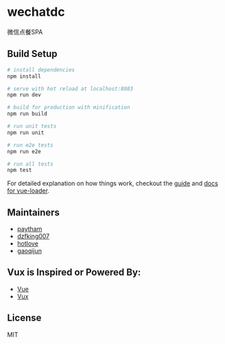 # wechatdc
微信点餐SPA

## Build Setup

``` bash
# install dependencies
npm install

# serve with hot reload at localhost:8083
npm run dev

# build for production with minification
npm run build

# run unit tests
npm run unit

# run e2e tests
npm run e2e

# run all tests
npm test
```

For detailed explanation on how things work, checkout the [guide](http://vuejs-templates.github.io/webpack/) and [docs for vue-loader](http://vuejs.github.io/vue-loader).

## Maintainers
+ [paytham](https://github.com/paytham)
+ [dzfking007](https://github.com/dzfking007)
+ [hotlove](https://github.com/hotlove)
+ [gaoqijun](https://github.com/gaoqijun)

## Vux is Inspired or Powered By:
+ [Vue](https://github.com/vuejs/vue)
+ [Vux](https://github.com/airyland/vux)

## License

MIT
